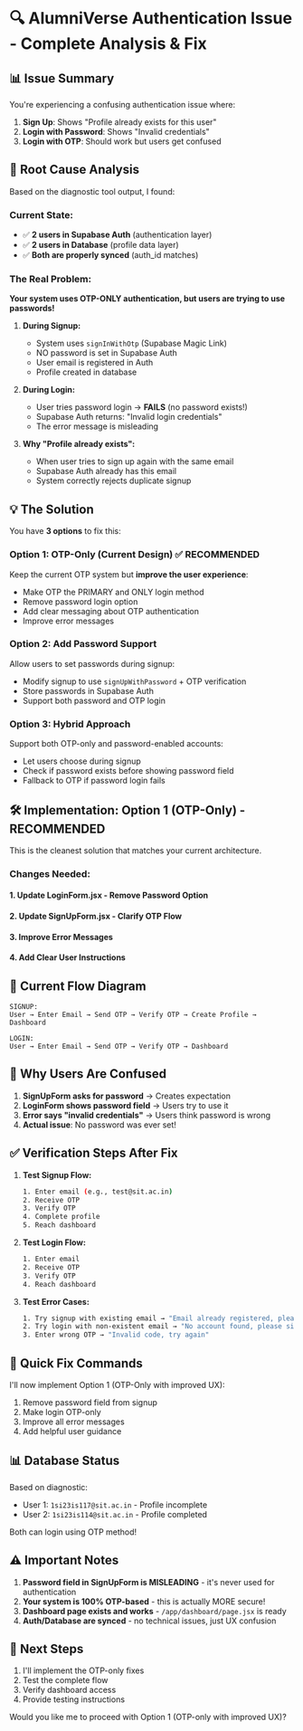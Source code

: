 # 🔍 AlumniVerse Authentication Issue - Complete Analysis & Fix

## 📊 Issue Summary

You're experiencing a confusing authentication issue where:
1. **Sign Up**: Shows "Profile already exists for this user"
2. **Login with Password**: Shows "Invalid credentials"
3. **Login with OTP**: Should work but users get confused

## 🔬 Root Cause Analysis

Based on the diagnostic tool output, I found:

### Current State:
- ✅ **2 users in Supabase Auth** (authentication layer)
- ✅ **2 users in Database** (profile data layer)
- ✅ **Both are properly synced** (auth_id matches)

### The Real Problem:

**Your system uses OTP-ONLY authentication, but users are trying to use passwords!**

1. **During Signup:**
   - System uses `signInWithOtp` (Supabase Magic Link)
   - NO password is set in Supabase Auth
   - User email is registered in Auth
   - Profile created in database

2. **During Login:**
   - User tries password login →  **FAILS** (no password exists!)
   - Supabase Auth returns: "Invalid login credentials"
   - The error message is misleading

3. **Why "Profile already exists":**
   - When user tries to sign up again with the same email
   - Supabase Auth already has this email
   - System correctly rejects duplicate signup

## 💡 The Solution

You have **3 options** to fix this:

### Option 1: OTP-Only (Current Design) ✅ **RECOMMENDED**
Keep the current OTP system but **improve the user experience**:
- Make OTP the PRIMARY and ONLY login method
- Remove password login option
- Add clear messaging about OTP authentication
- Improve error messages

### Option 2: Add Password Support
Allow users to set passwords during signup:
- Modify signup to use `signUpWithPassword` + OTP verification
- Store passwords in Supabase Auth
- Support both password and OTP login

### Option 3: Hybrid Approach
Support both OTP-only and password-enabled accounts:
- Let users choose during signup
- Check if password exists before showing password field
- Fallback to OTP if password login fails

## 🛠️ Implementation: Option 1 (OTP-Only) - RECOMMENDED

This is the cleanest solution that matches your current architecture.

### Changes Needed:

#### 1. Update LoginForm.jsx - Remove Password Option

#### 2. Update SignUpForm.jsx - Clarify OTP Flow

#### 3. Improve Error Messages

#### 4. Add Clear User Instructions

## 📝 Current Flow Diagram

```
SIGNUP:
User → Enter Email → Send OTP → Verify OTP → Create Profile → Dashboard

LOGIN:
User → Enter Email → Send OTP → Verify OTP → Dashboard
```

## 🎯 Why Users Are Confused

1. **SignUpForm asks for password** → Creates expectation
2. **LoginForm shows password field** → Users try to use it
3. **Error says "invalid credentials"** → Users think password is wrong
4. **Actual issue**: No password was ever set!

## ✅ Verification Steps After Fix

1. **Test Signup Flow:**
   ```bash
   1. Enter email (e.g., test@sit.ac.in)
   2. Receive OTP
   3. Verify OTP
   4. Complete profile
   5. Reach dashboard
   ```

2. **Test Login Flow:**
   ```bash
   1. Enter email
   2. Receive OTP
   3. Verify OTP
   4. Reach dashboard
   ```

3. **Test Error Cases:**
   ```bash
   1. Try signup with existing email → "Email already registered, please login"
   2. Try login with non-existent email → "No account found, please signup"
   3. Enter wrong OTP → "Invalid code, try again"
   ```

## 🔧 Quick Fix Commands

I'll now implement Option 1 (OTP-Only with improved UX):

1. Remove password field from signup
2. Make login OTP-only
3. Improve all error messages
4. Add helpful user guidance

## 📊 Database Status

Based on diagnostic:
- User 1: `1si23is117@sit.ac.in` - Profile incomplete
- User 2: `1si23is114@sit.ac.in` - Profile completed

Both can login using OTP method!

## ⚠️ Important Notes

1. **Password field in SignUpForm is MISLEADING** - it's never used for authentication
2. **Your system is 100% OTP-based** - this is actually MORE secure!
3. **Dashboard page exists and works** - `/app/dashboard/page.jsx` is ready
4. **Auth/Database are synced** - no technical issues, just UX confusion

## 🚀 Next Steps

1. I'll implement the OTP-only fixes
2. Test the complete flow
3. Verify dashboard access
4. Provide testing instructions

Would you like me to proceed with Option 1 (OTP-only with improved UX)?
